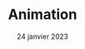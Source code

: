 ---
layout: post
title: 'Animation'
caption:
description: >

date: 24 janvier 2023
image: 
  path: /assets/img/services/cover-animation@2x-16.gif
  srcset: 
    1920w: /assets/img/services/cover-animation@2x-16-150.gif
    960w:  /assets/img/services/cover-animation@2x-16.gif

links:
  - title: Plus d'informations
    url: /contact
accent_color: '#4fb1ba'
accent_image:
theme_color: '#193747'
sitemap: false
--- 